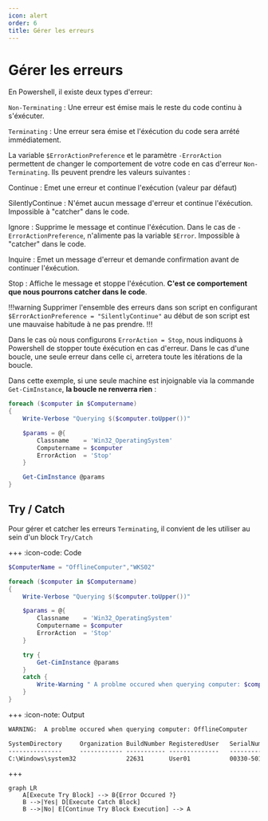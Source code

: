```yaml
---
icon: alert
order: 6
title: Gérer les erreurs
---
```


# Gérer les erreurs

En Powershell, il existe deux types d'erreur:

`Non-Terminating`
:    Une erreur est émise mais le reste du code continu à s'éxécuter.

`Terminating`
:   Une erreur sera émise et l'éxécution du code sera arrété immédiatement.

La variable `$ErrorActionPreference` et le paramètre `-ErrorAction` permettent de changer le comportement de votre code en cas d'erreur `Non-Terminating`. Ils peuvent prendre les valeurs suivantes :

Continue
:   Emet une erreur et continue l'exécution (valeur par défaut)

SilentlyContinue
:   N'émet aucun message d'erreur et continue l'éxécution. Impossible à "catcher" dans le code.

Ignore
:   Supprime le message et continue l'éxécution. Dans le cas de `-ErrorActionPreference`, n'alimente pas la variable `$Error`. Impossible à "catcher" dans le code.

Inquire
:   Emet un message d'erreur et demande confirmation avant de continuer l'éxécution.

Stop
:   Affiche le message et stoppe l'éxécution.  **C'est ce comportement que nous pourrons catcher dans le code**.


!!!warning
Supprimer l'ensemble des erreurs dans son script en configurant `$ErrorActionPreference = "SilentlyContinue"` au début de son script est une mauvaise habitude à ne pas prendre.
!!!

Dans le cas où nous configurons `ErrorAction = Stop`, nous indiquons à Powershell de stopper toute éxécution en cas d'erreur. Dans le cas d'une boucle, une seule erreur dans celle ci, arretera toute les itérations de la boucle.

Dans cette exemple, si une seule machine est injoignable via la commande `Get-CimInstance`, **la boucle ne renverra rien** :

```powershell #8
foreach ($computer in $Computername)
{
    Write-Verbose "Querying $($computer.toUpper())"

    $params = @{
        Classname    = 'Win32_OperatingSystem'
        Computername = $computer
        ErrorAction  = 'Stop'
    }

    Get-CimInstance @params
}
```

## Try / Catch

Pour gérer et catcher les erreurs `Terminating`, il convient de les utiliser au sein d'un block `Try/Catch`

+++ :icon-code: Code

```powershell #13-18
$ComputerName = "OfflineComputer","WKS02"

foreach ($computer in $Computername)
{
    Write-Verbose "Querying $($computer.toUpper())"

    $params = @{
        Classname    = 'Win32_OperatingSystem'
        Computername = $computer
        ErrorAction  = 'Stop'
    }

    try {
        Get-CimInstance @params
    }
    catch {
        Write-Warning " A problme occured when querying computer: $computer"
    }
}
```

+++ :icon-note: Output

```txt
WARNING:  A problme occured when querying computer: OfflineComputer

SystemDirectory     Organization BuildNumber RegisteredUser   SerialNumber            Version    PSComputerName
---------------     ------------ ----------- --------------   ------------            -------    --------------
C:\Windows\system32              22631       User01           00330-50181-42672-AAOEM 10.0.22631 WKS02
```

+++


```mermaid
graph LR
    A[Execute Try Block] --> B{Error Occured ?}
    B -->|Yes| D[Execute Catch Block]
    B -->|No| E[Continue Try Block Execution] --> A
```